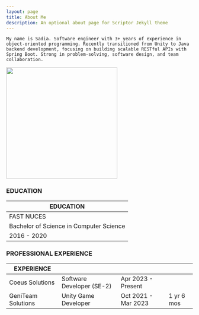 ```yaml
---
layout: page
title: About Me
description: An optional about page for Scriptor Jekyll theme
---
```


```My name is Sadia. Software engineer with 3+ years of experience in object-oriented programming. Recently transitioned from Unity to Java backend development, focusing on building scalable RESTful APIs with Spring Boot. Strong in problem-solving, software design, and team collaboration.```

<img src="images/about.jpg"  style="width: 300px; height: 300px;  object-fit: cover;">

### EDUCATION

|EDUCATION| 
| ------| 
| FAST NUCES |
| Bachelor of Science in Computer Science | 
| 2016 - 2020  | 

### PROFESSIONAL EXPERIENCE

|EXPERIENCE| | | |
| ------| ----- |----- |----- |
|Coeus Solutions | Software Developer (SE-2) | Apr 2023 - Present |  |
|GeniTeam Solutions | Unity Game Developer | Oct 2021 - Mar 2023 | 1 yr 6 mos |



